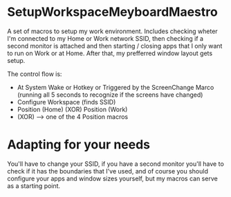 SetupWorkspaceMeyboardMaestro
=============================

A set of macros to setup my work environment. Includes checking wheter I'm connected to my Home or Work network SSID, then checking if a second monitor is attached and then starting / closing apps that I only want to run on Work or at Home. After that, my prefferred window layout gets setup.

The control flow is:
- At System Wake or Hotkey or Triggered by the ScreenChange Marco (running all 5 seconds to recognize if the screens have changed)
- Configure Workspace (finds SSID)
- Position (Home) (XOR) Position (Work)
- (XOR) --> one of the 4 Position macros 

# Adapting for your needs
You'll have to change your SSID, if you have a second monitor you'll have to check if it has the boundaries that I've used, and of course you should configure your apps and window sizes yourself, but my macros can serve as a starting point.
